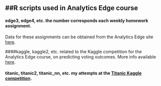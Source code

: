 ##R scripts used in Analytics Edge course
---
#### edge3, edge4, etc. the number corresponds each weekly homework assignment.
Data for these assignments can be obtained from the Analytics Edge site [here](https://courses.edx.org/courses/MITx/15.071x_2/1T2015/a36e4c3815534ee5965d96974a0ec06a/).

####kaggle, kaggle2, etc. related to the Kaggle competition for the Analytics Edge course, on predicting voting outcomes. 
More info available [here](https://inclass.kaggle.com/c/can-we-predict-voting-outcomes).

#### titanic, titanic2, titanic_nn, etc. my attempts at the [Titanic Kaggle competition](https://www.kaggle.com/c/titanic).